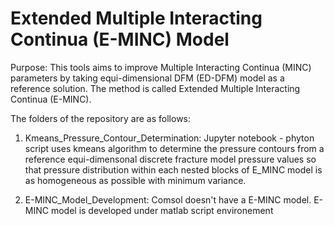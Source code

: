 # Extended Multiple Interacting Continua (E-MINC) Model 
Purpose: This tools aims to improve Multiple Interacting Continua (MINC) parameters by taking equi-dimensional DFM (ED-DFM) model as a reference solution. The method is called Extended Multiple Interacting Continua (E-MINC).

The folders of the repository are as follows:
1)  Kmeans_Pressure_Contour_Determination:
  Jupyter notebook - phyton script uses kmeans algorithm to determine the pressure contours from a reference equi-dimensonal discrete fracture model pressure values so that pressure distribution within each nested blocks of E_MINC model is as homogeneous as possible with minimum variance.

2)  E-MINC_Model_Development:
      Comsol doesn't have a E-MINC model. E-MINC model is developed under matlab script environement
      

 
